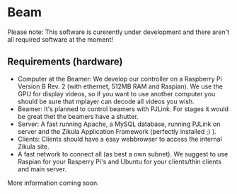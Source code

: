 Beam
====

Please note: This software is curerently under development and there aren't all required software at the moment!

Requirements (hardware)
-----------------------
* Computer at the Beamer: We develop our controller on a Raspberry Pi Version B Rev. 2 (with ethernet, 512MB RAM and Raspian). We use the GPU for display videos, so if you want to use another computer you should be sure that mplayer can decode all videos you wish.
* Beamer: It's planned to control beamers with PJLink. For stages it would be great thet the beamers have a shutter.
* Server: A fast running Apache, a MySQL database, running PJLink on server and the Zikula Application Framework (perfectly installed ;) ).
* Clients: Clients should have a easy webbrowser to access the internal Zikula site.
* A fast network to connect all (as best a own subnet).
We suggest to use Raspian for your Rasperry Pi's and Ubuntu for your clients/thin clients and main server.



More information coming soon.
